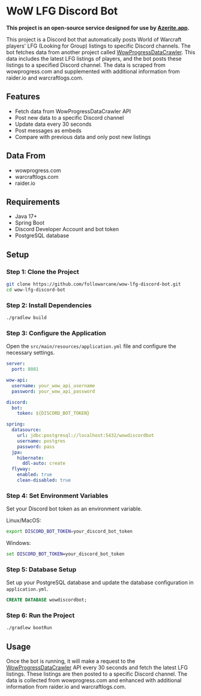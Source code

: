 # WoW LFG Discord Bot

**This project is an open-source service designed for use by [Azerite.app](https://azerite.app).**

This project is a Discord bot that automatically posts World of Warcraft players' LFG (Looking for Group) listings to specific Discord channels. The bot fetches data from another project called [WowProgressDataCrawler](https://github.com/followarcane/WowProgressDataCrawler). This data includes the latest LFG listings of players, and the bot posts these listings to a specified Discord channel. The data is scraped from wowprogress.com and supplemented with additional information from raider.io and warcraftlogs.com.

## Features

- Fetch data from WowProgressDataCrawler API
- Post new data to a specific Discord channel
- Update data every 30 seconds
- Post messages as embeds
- Compare with previous data and only post new listings

## Data From

- wowprogress.com
- warcraftlogs.com
- raider.io

## Requirements

- Java 17+
- Spring Boot
- Discord Developer Account and bot token
- PostgreSQL database

## Setup

### Step 1: Clone the Project

```bash
git clone https://github.com/followarcane/wow-lfg-discord-bot.git
cd wow-lfg-discord-bot
```

### Step 2: Install Dependencies

```bash
./gradlew build
```

### Step 3: Configure the Application

Open the `src/main/resources/application.yml` file and configure the necessary settings.

```yaml
server:
  port: 8081

wow-api:
  username: your_wow_api_username
  password: your_wow_api_password

discord:
  bot:
    token: ${DISCORD_BOT_TOKEN}

spring:
  datasource:
    url: jdbc:postgresql://localhost:5432/wowdiscordbot
    username: postgres
    password: pass
  jpa:
    hibernate:
      ddl-auto: create
  flyway:
    enabled: true
    clean-disabled: true
```

### Step 4: Set Environment Variables

Set your Discord bot token as an environment variable.

Linux/MacOS:
```bash
export DISCORD_BOT_TOKEN=your_discord_bot_token
```

Windows:
```cmd
set DISCORD_BOT_TOKEN=your_discord_bot_token
```

### Step 5: Database Setup

Set up your PostgreSQL database and update the database configuration in `application.yml`.

```sql
CREATE DATABASE wowdiscordbot;
```

### Step 6: Run the Project

```bash
./gradlew bootRun
```

## Usage

Once the bot is running, it will make a request to the [WowProgressDataCrawler](https://github.com/followarcane/WowProgressDataCrawler) API every 30 seconds and fetch the latest LFG listings. These listings are then posted to a specific Discord channel. The data is collected from wowprogress.com and enhanced with additional information from raider.io and warcraftlogs.com.
